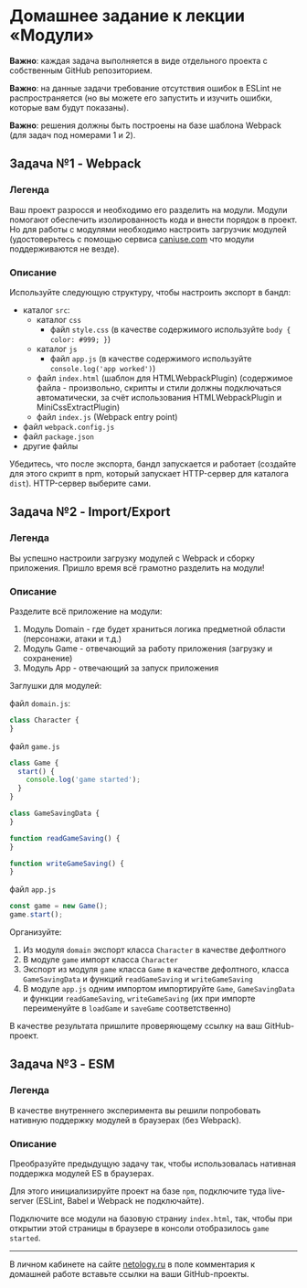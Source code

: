 # Домашнее задание к лекции «Модули»

**Важно**: каждая задача выполняется в виде отдельного проекта с собственным GitHub репозиторием.

**Важно**: на данные задачи требование отсутствия ошибок в ESLint не распространяется (но вы можете его запустить и изучить ошибки, которые вам будут показаны).

**Важно**: решения должны быть построены на базе шаблона Webpack (для задач под номерами 1 и 2).

## Задача №1 - Webpack

### Легенда

Ваш проект разросся и необходимо его разделить на модули. Модули помогают обеспечить изолированность кода и внести порядок в проект. Но для работы с модулями необходимо настроить загрузчик модулей (удостоверьтесь с помощью сервиса [caniuse.com](http://caniuse.com/) что модули поддерживаются не везде).

### Описание

Используйте следующую структуру, чтобы настроить экспорт в бандл:
- каталог `src`:
  - каталог `css`
    - файл `style.css` (в качестве содержимого используйте `body { color: #999; }`)
  - каталог `js`
    - файл `app.js` (в качестве содержимого используйте `console.log('app worked')`)
  - файл `index.html` (шаблон для HTMLWebpackPlugin) (содержимое файла - произвольно, скрипты и стили должны подключаться автоматически, за счёт использования HTMLWebpackPlugin и MiniCssExtractPlugin)
  - файл `index.js` (Webpack entry point)
- файл `webpack.config.js`
- файл `package.json`
- другие файлы

Убедитесь, что после экспорта, бандл запускается и работает (создайте для этого скрипт в npm, который запускает HTTP-сервер для каталога `dist`). HTTP-сервер выберите сами.

## Задача №2 - Import/Export

### Легенда

Вы успешно настроили загрузку модулей с Webpack и сборку приложения. Пришло время всё грамотно разделить на модули!

### Описание

Разделите всё приложение на модули:
1. Модуль Domain - где будет храниться логика предметной области (персонажи, атаки и т.д.)
3. Модуль Game - отвечающий за работу приложения (загрузку и сохранение)
4. Модуль App - отвечающий за запуск приложения

Заглушки для модулей:

файл `domain.js`:
```javascript
class Character {
}
```

файл `game.js`
```javascript
class Game {
  start() {
    console.log('game started');
  }
}

class GameSavingData {
}

function readGameSaving() {
}

function writeGameSaving() {
}
```

файл `app.js`
```javascript
const game = new Game();
game.start();
```

Организуйте:
1. Из модуля `domain` экспорт класса `Character` в качестве дефолтного
1. В модуле `game` импорт класса `Character`
1. Экспорт из модуля `game` класса `Game` в качестве дефолтного, класса `GameSavingData` и функций `readGameSaving` и `writeGameSaving`
1. В модуле `app.js` одним импортом импортируйте `Game`, `GameSavingData` и функции `readGameSaving`, `writeGameSaving` (их при импорте переименуйте в `loadGame` и `saveGame` соответственно)

В качестве результата пришлите проверяющему ссылку на ваш GitHub-проект.

## Задача №3 - ESM

### Легенда

В качестве внутреннего эксперимента вы решили попробовать нативную поддержку модулей в браузерах (без Webpack).

### Описание

Преобразуйте предыдущую задачу так, чтобы использовалась нативная поддержка модулей ES в браузерах.

Для этого инициализируйте проект на базе `npm`, подключите туда live-server (ESLint, Babel и Webpack не подключайте).

Подключите все модули на базовую страниу `index.html`, так, чтобы при открытии этой страницы в браузере в консоли отобразилось `game started`.

---
В личном кабинете на сайте [netology.ru](http://netology.ru/) в поле комментария к домашней работе вставьте ссылки на ваши GitHub-проекты.
